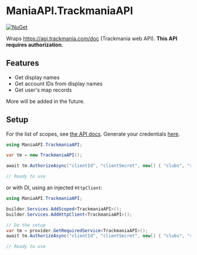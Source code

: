 # ManiaAPI.TrackmaniaAPI

[![NuGet](https://img.shields.io/nuget/vpre/ManiaAPI.TrackmaniaAPI?style=for-the-badge&logo=nuget)](https://www.nuget.org/packages/ManiaAPI.TrackmaniaAPI/)

Wraps https://api.trackmania.com/doc (Trackmania web API). **This API requires authorization.**

## Features

- Get display names
- Get account IDs from display names
- Get user's map records

More will be added in the future.

## Setup

For the list of scopes, see [the API docs](https://api.trackmania.com/doc). Generate your credentials [here](https://api.trackmania.com/manager).

```cs
using ManiaAPI.TrackmaniaAPI;

var tm = new TrackmaniaAPI();

await tm.AuthorizeAsync("clientId", "clientSecret", new[] { "clubs", "read_favorite" });

// Ready to use
```

or with DI, using an injected `HttpClient`:

```cs
using ManiaAPI.TrackmaniaAPI;

builder.Services.AddScoped<TrackmaniaAPI>();
builder.Services.AddHttpClient<TrackmaniaAPI>();

// Do the setup
var tm = provider.GetRequiredService<TrackmaniaAPI>();
await tm.AuthorizeAsync("clientId", "clientSecret", new[] { "clubs", "read_favorite" });

// Ready to use
```